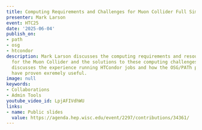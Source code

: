 ```yaml
---
title: Computing Requirements and Challenges for Muon Collider Full Simulation
presenter: Mark Larson
event: HTC25
date: '2025-06-04'
publish_on:
- path
- osg
- htcondor
description: Mark Larson discusses the computing requirements and resouces needed
  for the Muon Collider and the solutions to these computing challenges. Larson also
  discusses the experience running HTCondor jobs and how the OSG/PATh provided resources
  have proven exremely useful.
image: null
keywords:
- Collaborations
- Admin Tools
youtube_video_id: LpjAFIVdhWU
links:
- name: Public slides
  value: https://agenda.hep.wisc.edu/event/2297/contributions/34361/
---
```

